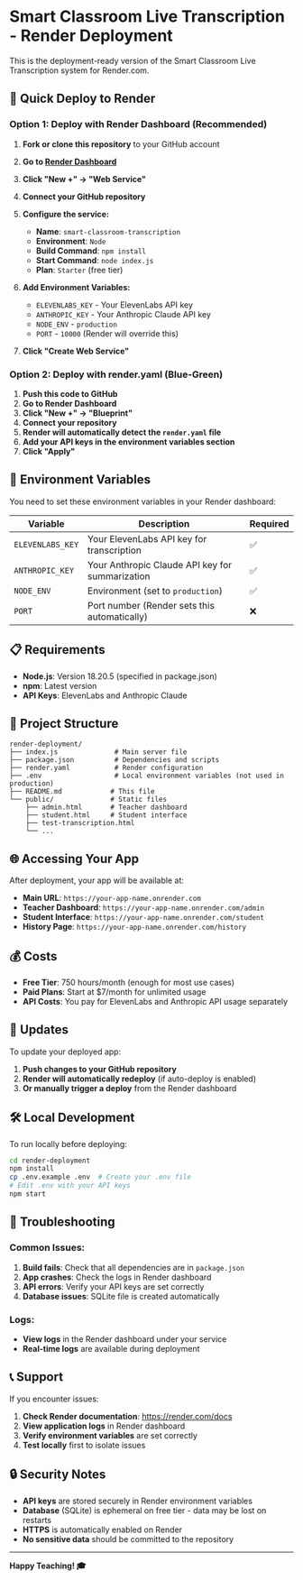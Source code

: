 # Smart Classroom Live Transcription - Render Deployment

This is the deployment-ready version of the Smart Classroom Live Transcription system for Render.com.

## 🚀 Quick Deploy to Render

### Option 1: Deploy with Render Dashboard (Recommended)

1. **Fork or clone this repository** to your GitHub account
2. **Go to [Render Dashboard](https://dashboard.render.com)**
3. **Click "New +" → "Web Service"**
4. **Connect your GitHub repository**
5. **Configure the service:**
   - **Name**: `smart-classroom-transcription`
   - **Environment**: `Node`
   - **Build Command**: `npm install`
   - **Start Command**: `node index.js`
   - **Plan**: `Starter` (free tier)

6. **Add Environment Variables:**
   - `ELEVENLABS_KEY` - Your ElevenLabs API key
   - `ANTHROPIC_KEY` - Your Anthropic Claude API key
   - `NODE_ENV` - `production`
   - `PORT` - `10000` (Render will override this)

7. **Click "Create Web Service"**

### Option 2: Deploy with render.yaml (Blue-Green)

1. **Push this code to GitHub**
2. **Go to Render Dashboard**
3. **Click "New +" → "Blueprint"**
4. **Connect your repository**
5. **Render will automatically detect the `render.yaml` file**
6. **Add your API keys in the environment variables section**
7. **Click "Apply"**

## 🔧 Environment Variables

You need to set these environment variables in your Render dashboard:

| Variable | Description | Required |
|----------|-------------|----------|
| `ELEVENLABS_KEY` | Your ElevenLabs API key for transcription | ✅ |
| `ANTHROPIC_KEY` | Your Anthropic Claude API key for summarization | ✅ |
| `NODE_ENV` | Environment (set to `production`) | ✅ |
| `PORT` | Port number (Render sets this automatically) | ❌ |

## 📋 Requirements

- **Node.js**: Version 18.20.5 (specified in package.json)
- **npm**: Latest version
- **API Keys**: ElevenLabs and Anthropic Claude

## 📁 Project Structure

```
render-deployment/
├── index.js              # Main server file
├── package.json          # Dependencies and scripts
├── render.yaml           # Render configuration
├── .env                  # Local environment variables (not used in production)
├── README.md            # This file
└── public/              # Static files
    ├── admin.html       # Teacher dashboard
    ├── student.html     # Student interface
    ├── test-transcription.html
    └── ...
```

## 🌐 Accessing Your App

After deployment, your app will be available at:
- **Main URL**: `https://your-app-name.onrender.com`
- **Teacher Dashboard**: `https://your-app-name.onrender.com/admin`
- **Student Interface**: `https://your-app-name.onrender.com/student`
- **History Page**: `https://your-app-name.onrender.com/history`

## 💰 Costs

- **Free Tier**: 750 hours/month (enough for most use cases)
- **Paid Plans**: Start at $7/month for unlimited usage
- **API Costs**: You pay for ElevenLabs and Anthropic API usage separately

## 🔄 Updates

To update your deployed app:
1. **Push changes to your GitHub repository**
2. **Render will automatically redeploy** (if auto-deploy is enabled)
3. **Or manually trigger a deploy** from the Render dashboard

## 🛠️ Local Development

To run locally before deploying:

```bash
cd render-deployment
npm install
cp .env.example .env  # Create your .env file
# Edit .env with your API keys
npm start
```

## 🐛 Troubleshooting

### Common Issues:

1. **Build fails**: Check that all dependencies are in `package.json`
2. **App crashes**: Check the logs in Render dashboard
3. **API errors**: Verify your API keys are set correctly
4. **Database issues**: SQLite file is created automatically

### Logs:
- **View logs** in the Render dashboard under your service
- **Real-time logs** are available during deployment

## 📞 Support

If you encounter issues:
1. **Check Render documentation**: https://render.com/docs
2. **View application logs** in Render dashboard
3. **Verify environment variables** are set correctly
4. **Test locally** first to isolate issues

## 🔒 Security Notes

- **API keys** are stored securely in Render environment variables
- **Database** (SQLite) is ephemeral on free tier - data may be lost on restarts
- **HTTPS** is automatically enabled on Render
- **No sensitive data** should be committed to the repository

---

**Happy Teaching! 🎓** 